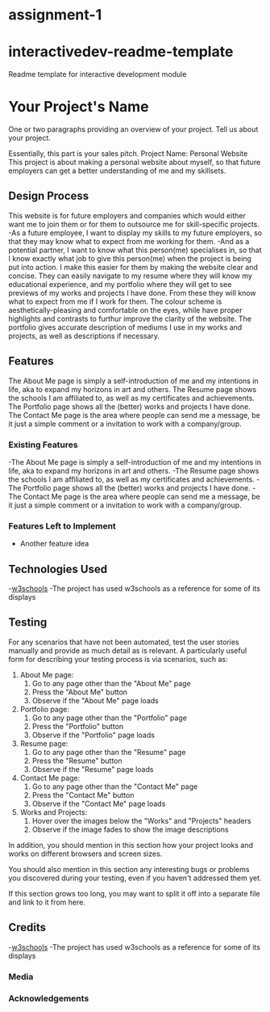 # assignment-1
# interactivedev-readme-template
Readme template for interactive development module
# Your Project's Name

One or two paragraphs providing an overview of your project. Tell us about your project.

Essentially, this part is your sales pitch.
Project Name: Personal Website
This project is about making a personal website about myself, so that future employers can get a better understanding of me and my skillsets. 

## Design Process

This website is for future employers and companies which would either want me to join them or for them to outsource me for skill-specific projects.
-As a future employee, I want to display my skills to my future employers, so that they may know what to expect from me working for them.
-And as a potential partner, I want to know what this person(me) specialises in, so that I know exactly what job to give this person(me) when the project is being put into action.
I make this easier for them by making the website clear and concise. They can easily navigate to my resume where they will know my educational experience, and my portfolio where they will get to see previews of my works and projects I have done. From these they will know what to expect from me if I work for them. The colour scheme is aesthetically-pleasing and comfortable on the eyes, while have proper highlights and contrasts to furthur improve the clarity of the website.
The portfolio gives accurate description of mediums I use in my works and projects, as well as descriptions if necessary.

## Features

The About Me page is simply a self-introduction of me and my intentions in life, aka to expand my horizons in art and others.
The Resume page shows the schools I am affiliated to, as well as my certificates and achievements.
The Portfolio page shows all the (better) works and projects I have done.
The Contact Me page is the area where people can send me a message, be it just a simple comment or a invitation to work with a company/group.


### Existing Features
-The About Me page is simply a self-introduction of me and my intentions in life, aka to expand my horizons in art and others.
-The Resume page shows the schools I am affiliated to, as well as my certificates and achievements.
-The Portfolio page shows all the (better) works and projects I have done.
-The Contact Me page is the area where people can send me a message, be it just a simple comment or a invitation to work with a company/group.

### Features Left to Implement
- Another feature idea

## Technologies Used
-[w3schools](https://www.w3schools.com/)
    -The project has used w3schools as a reference for some of its displays

## Testing

For any scenarios that have not been automated, test the user stories manually and provide as much detail as is relevant. A particularly useful form for describing your testing process is via scenarios, such as:

1. About Me page:
    1. Go to any page other than the "About Me" page
    2. Press the "About Me" button
    3. Observe if the "About Me" page loads
2. Portfolio page:
    1. Go to any page other than the "Portfolio" page
    2. Press the "Portfolio" button
    3. Observe if the "Portfolio" page loads
3. Resume page:
    1. Go to any page other than the "Resume" page
    2. Press the "Resume" button
    3. Observe if the "Resume" page loads
4. Contact Me page:
    1. Go to any page other than the "Contact Me" page
    2. Press the "Contact Me" button
    3. Observe if the "Contact Me" page loads
5. Works and Projects:
    1. Hover over the images below the "Works" and "Projects" headers
    2. Observe if the image fades to show the image descriptions

In addition, you should mention in this section how your project looks and works on different browsers and screen sizes.

You should also mention in this section any interesting bugs or problems you discovered during your testing, even if you haven't addressed them yet.

If this section grows too long, you may want to split it off into a separate file and link to it from here.

## Credits
-[w3schools](https://www.w3schools.com/)
    -The project has used w3schools as a reference for some of its displays
### Media

### Acknowledgements
